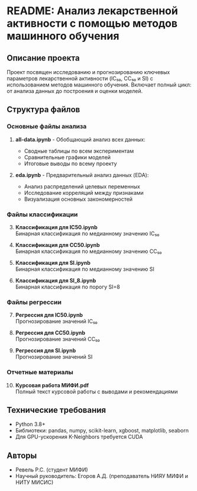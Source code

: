 # README: Анализ лекарственной активности с помощью методов машинного обучения

## Описание проекта
Проект посвящен исследованию и прогнозированию ключевых параметров лекарственной активности (IC₅₀, CC₅₀ и SI) с использованием методов машинного обучения. Включает полный цикл: от анализа данных до построения и оценки моделей.

## Структура файлов

### Основные файлы анализа
1. **all-data.ipynb** - Обобщающий анализ всех данных:
   - Сводные таблицы по всем экспериментам
   - Сравнительные графики моделей
   - Итоговые выводы по всему проекту

2. **eda.ipynb** - Предварительный анализ данных (EDA):
   - Анализ распределений целевых переменных
   - Исследование корреляций между признаками
   - Визуализация основных закономерностей

### Файлы классификации
3. **Классификация для IC50.ipynb**  
   Бинарная классификация по медианному значению IC₅₀

4. **Классификация для CC50.ipynb**  
   Бинарная классификация по медианному значению CC₅₀

5. **Классификация для SI.ipynb**  
   Бинарная классификация по медианному значению SI

6. **Классификация для SI_8.ipynb**  
   Бинарная классификация по порогу SI=8

### Файлы регрессии
7. **Регрессия для IC50.ipynb**  
   Прогнозирование значений IC₅₀

8. **Регрессия для CC50.ipynb**  
   Прогнозирование значений CC₅₀

9. **Регрессия для SI.ipynb**  
   Прогнозирование значений SI

### Отчетные материалы
10. **Курсовая работа МИФИ.pdf**  
    Полный текст курсовой работы с выводами и рекомендациями


## Технические требования
- Python 3.8+
- Библиотеки: pandas, numpy, scikit-learn, xgboost, matplotlib, seaborn
- Для GPU-ускорения K-Neighbors требуется CUDA

## Авторы
- Ревель Р.С. (студент МИФИ)
- Научный руководитель: Егоров А.Д. (преподаватель НИЯУ МИФИ и НИТУ МИСИС)
